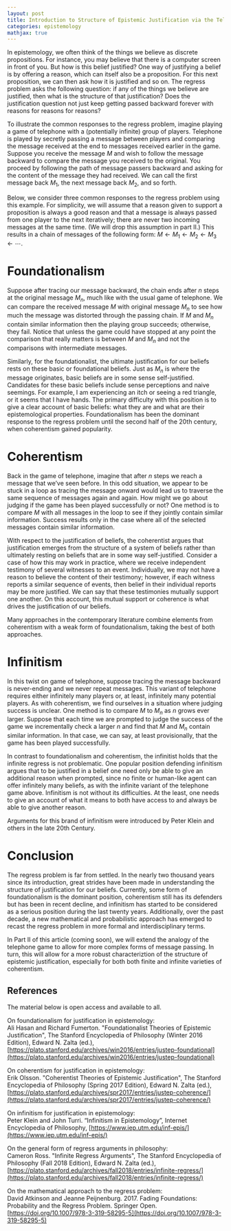 ```yaml
---
layout: post
title: Introduction to Structure of Epistemic Justification via the Telephone Game (part I)
categories: epistemology
mathjax: true
---
```


In epistemology, we often think of the things we believe as discrete propositions. For instance, you may believe that there is a computer screen in front of you. But how is this belief justified? One way of justifying a belief is by offering a reason, which can itself also be a proposition. For this next proposition, we can then ask how it is justified and so on. The regress problem asks the following question: if any of the things we believe are justified, then what is the structure of that justification? Does the justification question not just keep getting passed backward forever with reasons for reasons for reasons?

To illustrate the common responses to the regress problem, imagine playing a game of telephone with a (potentially infinite) group of players. Telephone is played by secretly passing a message between players and comparing the message received at the end to messages received earlier in the game. Suppose you receive the message $M$ and wish to follow the message backward to compare the message you received to the original. You proceed by following the path of message passers backward and asking for the content of the message they had received. We can call the first message back $M_1$, the next message back $M_2$, and so forth.

Below, we consider three common responses to the regress problem using this example. For simplicity, we will assume that a reason given to support a proposition is always a good reason and that a message is always passed from one player to the next iteratively; there are never two incoming messages at the same time. (We will drop this assumption in part II.) This results in a chain of messages of the following form: $M \leftarrow M_1 \leftarrow M_2 \leftarrow M_3 \leftarrow \cdots$.

# Foundationalism
Suppose after tracing our message backward, the chain ends after $n$ steps at the original message $M_n$, much like with the usual game of telephone. We can compare the received message $M$ with original message $M_n$ to see how much the message was distorted through the passing chain. If $M$ and $M_n$ contain similar information then the playing group succeeds; otherwise, they fail. Notice that unless the game could have stopped at any point the comparison that really matters is between $M$ and $M_n$ and not the comparisons with intermediate messages.

Similarly, for the foundationalist, the ultimate justification for our beliefs rests on these basic or foundational beliefs. Just as $M_n$ is where the message originates, basic beliefs are in some sense self-justified. Candidates for these basic beliefs include sense perceptions and naive seemings. For example, I am experiencing an itch or seeing a red triangle, or it seems that I have hands. The primary difficulty with this position is to give a clear account of basic beliefs: what they are and what are their epistemological properties. Foundationalism has been the dominant response to the regress problem until the second half of the 20th century, when coherentism gained popularity.

#	Coherentism
Back in the game of telephone, imagine that after $n$ steps we reach a message that we’ve seen before. In this odd situation, we appear to be stuck in a loop as tracing the message onward would lead us to traverse the same sequence of messages again and again. How might we go about judging if the game has been played successfully or not? One method is to compare $M$ with all messages in the loop to see if they jointly contain similar information. Success results only in the case where all of the selected messages contain similar information.

With respect to the justification of beliefs, the coherentist argues that justification emerges from the structure of a system of beliefs rather than ultimately resting on beliefs that are in some way self-justified. Consider a case of how this may work in practice, where we receive independent testimony of several witnesses to an event. Individually, we may not have a reason to believe the content of their testimony; however, if each witness reports a similar sequence of events, then belief in their individual reports may be more justified. We can say that these testimonies mutually support one another. On this account, this mutual support or coherence is what drives the justification of our beliefs.

Many approaches in the contemporary literature combine elements from coherentism with a weak form of foundationalism, taking the best of both approaches.

#	Infinitism
In this twist on game of telephone, suppose tracing the message backward is never-ending and we never repeat messages. This variant of telephone requires either infinitely many players or, at least, infinitely many potential players. As with coherentism, we find ourselves in a situation where judging success is unclear. One method is to compare $M$ to $M_n$ as $n$ grows ever larger. Suppose that each time we are prompted to judge the success of the game we incrementally check a larger $n$ and find that $M$ and $M_n$ contain similar information. In that case, we can say, at least provisionally, that the game has been played successfully.

In contrast to foundationalism and coherentism, the infinitist holds that the infinite regress is not problematic. One popular position defending infinitism argues that to be justified in a belief one need only be able to give an additional reason when prompted, since no finite or human-like agent can offer infinitely many beliefs, as with the infinite variant of the telephone game above. Infinitism is not without its difficulties. At the least, one needs to give an account of what it means to both have access to and always be able to give another reason.

Arguments for this brand of infinitism were introduced by Peter Klein and others in the late 20th Century.

#	Conclusion
The regress problem is far from settled. In the nearly two thousand years since its introduction, great strides have been made in understanding the structure of justification for our beliefs. Currently, some form of foundationalism is the dominant position, coherentism still has its defenders but has been in recent decline, and infinitism has started to be considered as a serious position during the last twenty years. Additionally, over the past decade, a new mathematical and probabilistic approach has emerged to recast the regress problem in more formal and interdisciplinary terms.

In Part II of this article (coming soon), we will extend the analogy of the telephone game to allow for more complex forms of message passing. In turn, this will allow for a more robust characteriztion of the structure of epistemic justification, especially for both both finite and infinite varieties of coherentism.

## References
The material below is open access and available to all.

On foundationalism for justification in epistemology:  
Ali Hasan and Richard Fumerton. "Foundationalist Theories of Epistemic Justification", The Stanford Encyclopedia of Philosophy (Winter 2016 Edition), Edward N. Zalta (ed.), [https://plato.stanford.edu/archives/win2016/entries/justep-foundational](https://plato.stanford.edu/archives/win2016/entries/justep-foundational)

On coherentism for justification in epistemology:  
Erik Olsson. "Coherentist Theories of Epistemic Justification", The Stanford Encyclopedia of Philosophy (Spring 2017 Edition), Edward N. Zalta (ed.), [https://plato.stanford.edu/archives/spr2017/entries/justep-coherence/](https://plato.stanford.edu/archives/spr2017/entries/justep-coherence/)

On infinitism for justification in epistemology:  
Peter Klein and John Turri. “Infinitism in Epistemology”, Internet Encyclopedia of Philosophy, [https://www.iep.utm.edu/inf-epis/](https://www.iep.utm.edu/inf-epis/)

On the general form of regress arguments in philosophy:  
Cameron Ross. "Infinite Regress Arguments", The Stanford Encyclopedia of Philosophy (Fall 2018 Edition), Edward N. Zalta (ed.), [https://plato.stanford.edu/archives/fall2018/entries/infinite-regress/](https://plato.stanford.edu/archives/fall2018/entries/infinite-regress/)

On the mathematical approach to the regress problem:  
David Atkinson and Jeanne Peijnenburg. 2017. Fading Foundations: Probability and the Regress Problem. Springer Open. [https://doi.org/10.1007/978-3-319-58295-5](https://doi.org/10.1007/978-3-319-58295-5)
